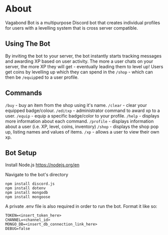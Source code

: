 # About
Vagabond Bot is a multipurpose Discord bot that creates individual profiles for users with a levelling system that is cross server compatible.

## Using The Bot
By inviting the bot to your server, the bot instantly starts tracking messages and awarding XP based on user activity. The more a user chats on your server, the more XP they will get - eventually leading them to level up!
Users get coins by levelling up which they can spend in the ``/shop`` - which can then be ``/equip``ped to a user profile.

## Commands

``/buy`` - buy an item from the shop using it's name.
``/clear`` - clear your equipped badge/colour.
``/editxp`` - administrator command to award xp to a user.
``/equip`` - equip a specific badge/color to your profile.
``/help`` - displays more information about each command.
``/profile`` - displays information about a user (i.e. XP, level, coins, inventory)
``/shop`` - displays the shop pop up, listing names and values of items.
``/xp`` - allows a user to view their own xp.

## Bot Setup

Install Node.js
https://nodejs.org/en

Navigate to the bot's directory
```
npm install discord.js
npm install dotenv
npm install mongodb
npm install mongoose
```

A private .env file is also required in order to run the bot.
Format it like so:
```env
TOKEN=<insert_token_here>
CHANNEL=<channel_id>
MONGO_DB=<insert_db_connection_link_here>
DEBUG=false
```


